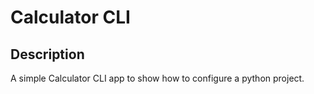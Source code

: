 # Calculator  CLI

## Description
A simple Calculator CLI app to show how to configure  a python project.